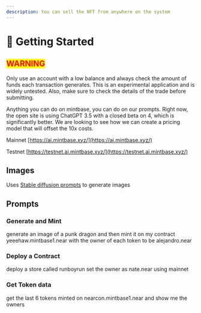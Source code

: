 ```yaml
---
description: You can sell the NFT from anywhere on the system
---
```


# 🤖 Getting Started

## <mark style="color:red;background-color:yellow;">WARNING</mark>

Only use an account with a low balance and always check the amount of funds each transaction generates. This is an experimental application and is widely untested. Also, make sure to check the details of the trade before submitting.



Anything you can do on mintbase, you can do on our prompts. Right now, the open site is using ChatGPT 3.5 with a closed beta on 4, which is significantly better. We are looking to see how we can create a pricing model that will offset the 10x costs.

Mainnet [https://ai.mintbase.xyz/](https://ai.mintbase.xyz/)

Testnet [https://testnet.ai.mintbase.xyz/](https://testnet.ai.mintbase.xyz/)

## Images

Uses [Stable diffusion prompts](https://clipdrop.co/stable-diffusion?utm\_campaign=stable\_diffusion\_promo\&utm\_medium=cta\_button\&utm\_source=stability\_ai) to generate images&#x20;

## Prompts

### Generate and Mint

generate an image of a punk dragon and then mint it on my contract yeeehaw.mintbase1.near with the owner of each token to be alejandro.near

### Deploy a Contract

deploy a store called runboyrun set the owner as nate.near using mainnet

### Get Token data

get the last 6 tokens minted on nearcon.mintbase1.near and show me the owners









